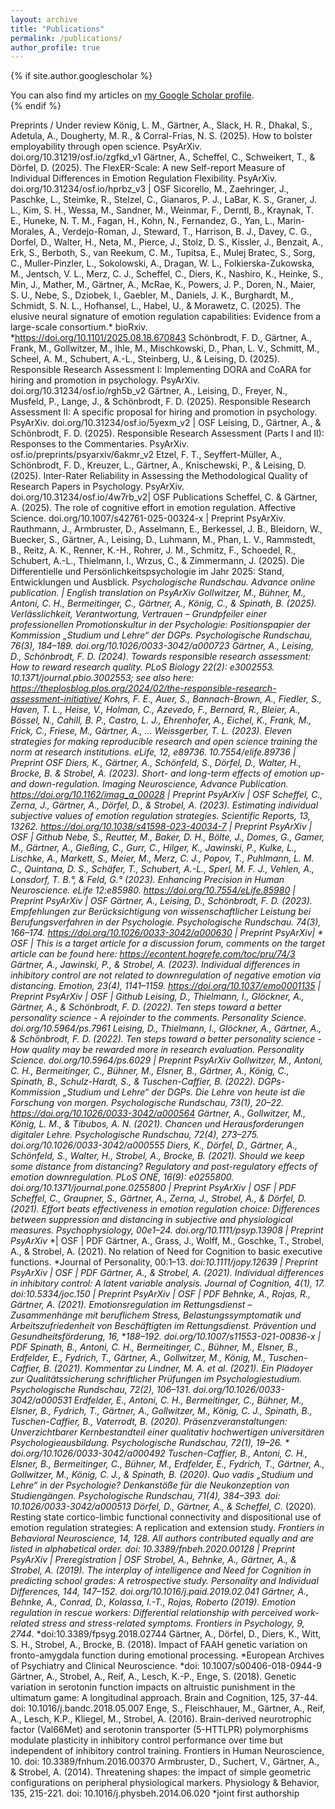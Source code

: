 ```yaml
---
layout: archive
title: "Publications"
permalink: /publications/
author_profile: true
---
```


{% if site.author.googlescholar %}
  <div class="wordwrap">You can also find my articles on <a href="{{site.author.googlescholar}}">my Google Scholar profile</a>.</div>
{% endif %}

Preprints / Under review
König, L. M., Gärtner, A., Slack, H. R., Dhakal, S., Adetula, A., Dougherty, M. R., & Corral-Frías, N. S. (2025). How to bolster employability through open science. PsyArXiv. doi.org/10.31219/osf.io/zgfkd_v1
Gärtner, A., Scheffel, C., Schweikert, T., & Dörfel, D. (2025). The FlexER-Scale: A new Self-report Measure of Individual Differences in Emotion Regulation Flexibility. PsyArXiv. doi.org/10.31234/osf.io/hprbz_v3 | OSF
Sicorello, M., Zaehringer, J., Paschke, L., Steimke, R., Stelzel, C., Gianaros, P. J., LaBar, K. S., Graner, J. L., Kim, S. H., Wessa, M., Sandner, M., Weinmar, F., Derntl, B., Kraynak, T. E., Huneke, N. T. M., Fagan, H., Kohn, N., Fernandez, G., Yan, L., Marin-Morales, A., Verdejo-Roman, J., Steward, T., Harrison, B. J., Davey, C. G., Dorfel, D., Walter, H., Neta, M., Pierce, J., Stolz, D. S., Kissler, J., Benzait, A., Erk, S., Berboth, S., van Reekum, C. M., Tupitsa, E., Mulej Bratec, S., Sorg, C., Muller-Pinzler, L., Sokolowski, A., Dragan, W. L., Folkierska-Zukowska, M., Jentsch, V. L., Merz, C. J., Scheffel, C., Diers, K., Nashiro, K., Heinke, S., Min, J., Mather, M., Gärtner, A., McRae, K., Powers, J. P., Doren, N., Maier, S. U., Nebe, S., Dziobek, I., Gaebler, M., Daniels, J. K., Burghardt, M., Schmidt, S. N. L., Hofhansel, L., Habel, U., & Morawetz, C. (2025). The elusive neural signature of emotion regulation capabilities: Evidence from a large-scale consortium.* bioRxiv. *https://doi.org/10.1101/2025.08.18.670843
Schönbrodt, F. D., Gärtner, A., Frank, M., Gollwitzer, M., Ihle, M., Mischkowski, D., Phan, L. V., Schmitt, M., Scheel, A. M., Schubert, A.-L., Steinberg, U., & Leising, D. (2025). Responsible Research Assessment I: Implementing DORA and CoARA for hiring and promotion in psychology. PsyArXiv. doi.org/10.31234/osf.io/rgh5b_v2
Gärtner, A., Leising, D., Freyer, N., Musfeld, P., Lange, J., & Schönbrodt, F. D. (2025). Responsible Research Assessment II: A specific proposal for hiring and promotion in psychology. PsyArXiv. doi.org/10.31234/osf.io/5yexm_v2 | OSF
Leising, D., Gärtner, A., & Schönbrodt, F. D. (2025). Responsible Research Assessment (Parts I and II): Responses to the Commentaries. PsyArXiv. osf.io/preprints/psyarxiv/6akmr_v2
Etzel, F. T., Seyffert-Müller, A., Schönbrodt, F. D., Kreuzer, L., Gärtner, A., Knischewski, P., & Leising, D. (2025). Inter-Rater Reliability in Assessing the Methodological Quality of Research Papers in Psychology. PsyArXiv. doi.org/10.31234/osf.io/4w7rb_v2| OSF
Publications
Scheffel, C. & Gärtner, A. (2025). The role of cognitive effort in emotion regulation. Affective Science. doi.org/10.1007/s42761-025-00324-x | Preprint PsyArXiv.
Rauthmann, J., Armbruster, D., Asselmann, E., Berkessel, J. B., Bleidorn, W., Buecker, S., Gärtner, A., Leising, D., Luhmann, M., Phan, L. V., Rammstedt, B., Reitz, A. K., Renner, K.-H., Rohrer, J. M., Schmitz, F., Schoedel, R., Schubert, A.-L., Thielmann, I., Wrzus, C., & Zimmermann, J. (2025). Die Differentielle und Persönlichkeitspsychologie im Jahr 2025: Stand, Entwicklungen und Ausblick. *Psychologische Rundschau. *Advance online publication. | English translation on PsyArXiv
Gollwitzer, M., Bühner, M., Antoni, C. H., Bermeitinger, C., Gärtner, A., König, C., & Spinath, B. (2025). Verlässlichkeit, Verantwortung, Vertrauen – Grundpfeiler einer professionellen Promotionskultur in der Psychologie: Positionspapier der Kommission „Studium und Lehre“ der DGPs. Psychologische Rundschau, 76(3), 184–189. doi.org/10.1026/0033-3042/a000723
Gärtner, A., Leising, D., Schönbrodt, F. D. (2024). Towards responsible research assessment: How to reward research quality. PLoS Biology 22(2): e3002553. 10.1371/journal.pbio.3002553; see also here: https://theplosblog.plos.org/2024/02/the-responsible-research-assessment-initiative/
Kohrs, F. E., Auer, S., Bannach-Brown, A., Fiedler, S., Haven, T. L., Heise, V., Holman, C., Azevedo, F., Bernard, R., Bleier, A., Bössel, N., Cahill, B. P., Castro, L. J., Ehrenhofer, A., Eichel, K., Frank, M., Frick, C., Friese, M., Gärtner, A., ... Weissgerber, T. L. (2023). Eleven strategies for making reproducible research and open science training the norm at research institutions. eLife, 12, e89736. 10.7554/elife.89736 | Preprint OSF
Diers, K., Gärtner, A., Schönfeld, S., Dörfel, D., Walter, H., Brocke, B. & Strobel, A. (2023). Short- and long-term effects of emotion up- and down-regulation. Imaging Neuroscience, Advance Publication. https://doi.org/10.1162/imag_a_00028 | Preprint PsyArXiv | OSF
Scheffel, C., Zerna, J., Gärtner, A., Dörfel, D., & Strobel, A. (2023). Estimating individual subjective values of emotion regulation strategies. Scientific Reports, 13, 13262. https://doi.org/10.1038/s41598-023-40034-7 | Preprint PsyArXiv | OSF | Github
Nebe, S., Reutter, M., Baker, D. H., Bölte, J., Domes, G., Gamer, M., Gärtner, A., Gießing, C., Gurr, C., Hilger, K., Jawinski, P., Kulke, L., Lischke, A., Markett, S., Meier, M., Merz, C. J., Popov, T., Puhlmann, L. M. C., Quintana, D. S., Schäfer, T., Schubert, A.-L., Sperl, M. F. J., Vehlen, A., Lonsdorf, T. B.°, & Feld, G.° (2023). Enhancing Precision in Human Neuroscience. *eLife *12:e85980. https://doi.org/10.7554/eLife.85980 | Preprint PsyArXiv | OSF
Gärtner, A., Leising, D., Schönbrodt, F. D. (2023). Empfehlungen zur Berücksichtigung von wissenschaftlicher Leistung bei Berufungsverfahren in der Psychologie. Psychologische Rundschau. 74(3), 166–174. https://doi.org/10.1026/0033-3042/a000630 |  Preprint PsyArXiv*| * OSF | This is a target article for a discussion forum, comments on the target article can be found here: https://econtent.hogrefe.com/toc/pru/74/3
Gärtner, A., Jawinski, P., & Strobel, A. (2023). Individual differences in inhibitory control are not related to downregulation of negative emotion via distancing*. Emotion, 23*(4), 1141–1159.  https://doi.org/10.1037/emo0001135 |  Preprint PsyArXiv |  OSF |  Github
Leising, D., Thielmann, I., Glöckner, A., Gärtner, A., & Schönbrodt, F. D. (2022). Ten steps toward a better personality science - A rejoinder to the comments. Personality Science. doi.org/10.5964/ps.7961
Leising, D., Thielmann, I., Glöckner, A., Gärtner, A., & Schönbrodt, F. D. (2022). Ten steps toward a better personality science - How quality may be rewarded more in research evaluation. Personality Science. doi.org/10.5964/ps.6029 | Preprint PsyArXiv
Gollwitzer, M., Antoni, C. H., Bermeitinger, C., Bühner, M., Elsner, B., Gärtner, A., König, C., Spinath, B., Schulz-Hardt, S., & Tuschen-Caffier, B. (2022). DGPs-Kommission „Studium und Lehre“ der DGPs. Die Lehre von heute ist die Forschung von morgen. Psychologische Rundschau, 73(1), 20–22. https://doi.org/10.1026/0033-3042/a000564
Gärtner, A., Gollwitzer, M., König, L. M., & Tibubos, A. N. (2021). Chancen und Herausforderungen digitaler Lehre. Psychologische Rundschau, 72(4), 273–275. doi.org/10.1026/0033-3042/a000555
Diers, K., Dörfel, D., Gärtner, A., Schönfeld, S., Walter, H., Strobel, A., Brocke, B. (2021). Should we keep some distance from distancing? Regulatory and post-regulatory effects of emotion downregulation. PLoS ONE, 16(9): e0255800. doi.org/10.1371/journal.pone.0255800 | Preprint PsyArXiv | OSF | PDF
Scheffel, C., Graupner, S., Gärtner, A., Zerna, J., Strobel, A., & Dörfel, D. (2021). Effort beats effectiveness in emotion regulation choice: Differences between suppression and distancing in subjective and physiological measures. Psychophysiology, 00e1–24. doi.org/10.1111/psyp.13908 | Preprint PsyArXiv* *| OSF | PDF
Gärtner, A., Grass, J., Wolff, M., Goschke, T., Strobel, A., & Strobel, A. (2021). No relation of Need for Cognition to basic executive functions. *Journal of Personality, 00:1–13. *doi:10.1111/jopy.12639 | Preprint PsyArXiv | OSF | PDF
Gärtner, A., & Strobel, A. (2021). Individual differences in inhibitory control: A latent variable analysis. Journal of Cognition, 4(1), 17. doi:10.5334/joc.150 | Preprint PsyArXiv | OSF | PDF
Behnke, A., Rojas, R., Gärtner, A. (2021). Emotionsregulation im Rettungsdienst – Zusammenhänge mit beruflichem Stress, Belastungssymptomatik und Arbeitszufriedenheit von Beschäftigten im Rettungsdienst. Prävention und Gesundheitsförderung, 16,* **188–192. *doi.org/10.1007/s11553-021-00836-x | PDF
Spinath, B., Antoni, C. H., Bermeitinger, C., Bühner, M., Elsner, B., Erdfelder, E., Fydrich, T., Gärtner, A., Gollwitzer, M., König, M., Tuschen-Caffier, B. (2021). Kommentar zu Lindner, M. A. et al. (2021). Ein Plädoyer zur Qualitätssicherung schriftlicher Prüfungen im Psychologiestudium. Psychologische Rundschau, 72(2), 106–131. doi.org/10.1026/0033-3042/a000531
Erdfelder, E., Antoni, C. H., Bermeitinger, C., Bühner, M., Elsner, B., Fydrich, T., Gärtner, A., Gollwitzer, M., König, C. J., Spinath, B., Tuschen-Caffier, B., Vaterrodt, B. (2020). Präsenzveranstaltungen: Unverzichtbarer Kernbestandteil einer qualitativ hochwertigen universitären Psychologieausbildung. Psychologische Rundschau, 72(1), 19–26.* * doi.org/10.1026/0033-3042/a000492
Tuschen-Caffier, B., Antoni, C. H., Elsner, B., Bermeitinger, C., Bühner, M., Erdfelder, E., Fydrich, T., Gärtner, A., Gollwitzer, M., König, C. J., & Spinath, B. (2020). Quo vadis „Studium und Lehre“ in der Psychologie? Denkanstöße für die Neukonzeption von Studiengängen. Psychologische Rundschau, 71(4), 384–393. doi: 10.1026/0033-3042/a000513
Dörfel, D., Gärtner, A., & Scheffel, C.* (2020). Resting state cortico-limbic functional connectivity and dispositional use of emotion regulation strategies: A replication and extension study. *Frontiers in Behavioral Neuroscience, 14, *128. *All authors contributed equally and are listed in alphabetical order. doi: 10.3389/fnbeh.2020.00128 | Preprint PsyArXiv | Preregistration | OSF
Strobel, A., Behnke, A., Gärtner, A., & Strobel, A. (2019). The interplay of intelligence and Need for Cognition in predicting school grades: A retrospective study. Personality and Individual Differences, 144, 147–152*. *doi.org/10.1016/j.paid.2019.02.041
Gärtner, A., Behnke, A., Conrad, D., Kolassa, I.-T., Rojas, Roberto (2019). Emotion regulation in rescue workers: Differential relationship with perceived work-related stress and stress-related symptoms. Frontiers in Psychology*, 9*, 2744*. *doi:10.3389/fpsyg.2018.02744
Gärtner, A., Dörfel, D., Diers, K., Witt, S. H., Strobel, A., Brocke, B. (2018). Impact of FAAH genetic variation on fronto-amygdala function during emotional processing. *European Archives of Psychiatry and Clinical Neuroscience. *doi: 10.1007/s00406-018-0944-9
Gärtner, A., Strobel, A., Reif, A., Lesch, K.-P., Enge, S. (2018). Genetic variation in serotonin function impacts on altruistic punishment in the ultimatum game: A longitudinal approach. Brain and Cognition, 125, 37-44. doi: 10.1016/j.bandc.2018.05.007
Enge, S., Fleischhauer, M., Gärtner, A., Reif, A., Lesch, K.P., Kliegel, M., Strobel, A. (2016). Brain-derived neurotrophic factor (Val66Met) and serotonin transporter (5-HTTLPR) polymorphisms modulate plasticity in inhibitory control performance over time but independent of inhibitory control training. Frontiers in Human Neuroscience, 10. doi: 10.3389/fnhum.2016.00370
Armbruster, D., Suchert, V., Gärtner, A., & Strobel, A. (2014). Threatening shapes: the impact of simple geometric configurations on peripheral physiological markers. Physiology & Behavior, 135, 215-221. doi: 10.1016/j.physbeh.2014.06.020
*joint first authorship




